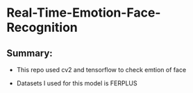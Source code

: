 # Real-Time-Emotion-Face-Recognition

## Summary:

* This repo used cv2 and tensorflow to check emtion of face

* Datasets I used for this model is FERPLUS 


